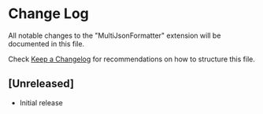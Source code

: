 # Change Log

All notable changes to the "MultiJsonFormatter" extension will be documented in this file.

Check [Keep a Changelog](http://keepachangelog.com/) for recommendations on how to structure this file.

## [Unreleased]

- Initial release